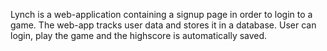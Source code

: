Lynch is a web-application containing a signup page in order to login to a game. The web-app tracks user data and stores it in a database. User can login, play the game and the highscore is automatically saved.
